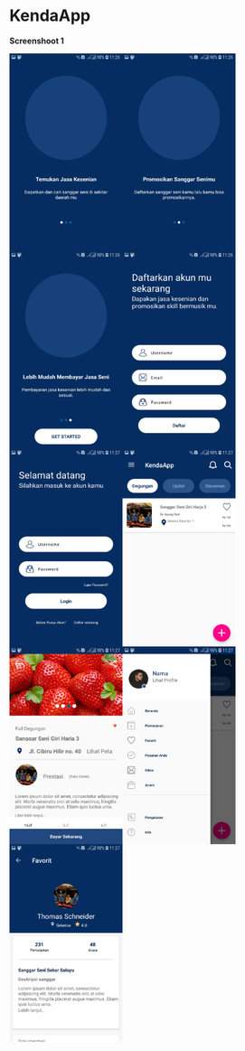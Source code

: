 # KendaApp

<p><b>Screenshoot 1</b></p>

<img align="left" src="Screenshoot/1.jpg" width="200" height="350">
<img align="left" src="Screenshoot/2.jpg" width="200" height="350">
<img align="left" src="Screenshoot/3.jpg" width="200" height="350">
<br>
<br><br><br><br><br><br><br><br><br><br><br><br><br><br>
<img align="left" src="Screenshoot/4.jpg" width="200" height="350">
<img align="left" src="Screenshoot/5.jpg" width="200" height="350">
<img align="left" src="Screenshoot/6.jpg" width="200" height="350">
<br>
<br><br><br><br><br><br><br><br><br><br><br><br><br><br>
<img align="left" src="Screenshoot/7.jpg" width="200" height="350">
<img align="left" src="Screenshoot/8.jpg" width="200" height="350">
<img align="left" src="Screenshoot/9.jpg" width="200" height="350">
